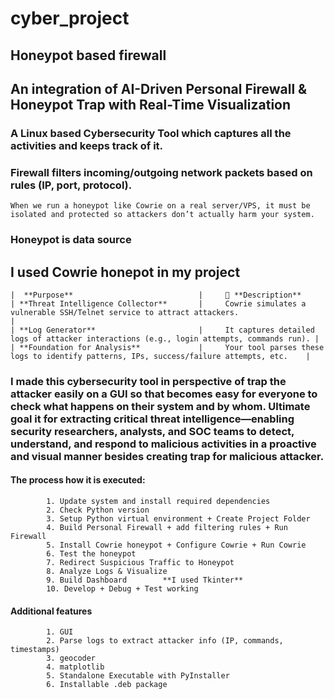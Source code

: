# cyber_project
## Honeypot based firewall 
## An integration of AI-Driven Personal Firewall & Honeypot Trap with Real-Time Visualization

### A Linux based Cybersecurity Tool which captures all the activities and keeps track of it. 
### Firewall filters incoming/outgoing network packets based on rules (IP, port, protocol).

    When we run a honeypot like Cowrie on a real server/VPS, it must be isolated and protected so attackers don’t actually harm your system.


### Honeypot is data source 
## I used Cowrie honepot in my project 
    |  **Purpose**                            |     📄 **Description**                                                               
    | **Threat Intelligence Collector**       |     Cowrie simulates a vulnerable SSH/Telnet service to attract attackers.                   |
    | **Log Generator**                       |     It captures detailed logs of attacker interactions (e.g., login attempts, commands run). |
    | **Foundation for Analysis**             |     Your tool parses these logs to identify patterns, IPs, success/failure attempts, etc.    |

### I made this cybersecurity tool in perspective of trap the attacker easily on a GUI so that becomes easy for everyone to check what happens on their system and by whom. Ultimate goal it for extracting critical threat intelligence—enabling security researchers, analysts, and SOC teams to detect, understand, and respond to malicious activities in a proactive and visual manner besides creating trap for malicious attacker.

#### The process how it is executed:
            1. Update system and install required dependencies
            2. Check Python version
            3. Setup Python virtual environment + Create Project Folder
            4. Build Personal Firewall + add filtering rules + Run Firewall
            5. Install Cowrie honeypot + Configure Cowrie + Run Cowrie
            6. Test the honeypot
            7. Redirect Suspicious Traffic to Honeypot
            8. Analyze Logs & Visualize
            9. Build Dashboard        **I used Tkinter**
            10. Develop + Debug + Test working

#### Additional features 
            1. GUI
            2. Parse logs to extract attacker info (IP, commands, timestamps)
            3. geocoder
            4. matplotlib
            5. Standalone Executable with PyInstaller
            6. Installable .deb package
